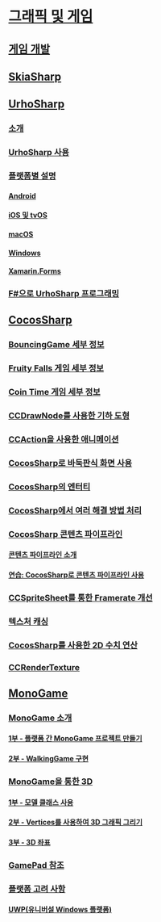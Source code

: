 # [그래픽 및 게임](index.yml)
## [게임 개발](game-development/index.md)

## [SkiaSharp](~/xamarin-forms/user-interface/graphics/skiasharp/index.md)

## [UrhoSharp](urhosharp/index.md)
### [소개](urhosharp/introduction.md)
### [UrhoSharp 사용](urhosharp/using.md)
### [플랫폼별 설명](urhosharp/platform/index.md)
#### [Android](urhosharp/platform/android.md)
#### [iOS 및 tvOS](urhosharp/platform/ios.md)
#### [macOS](urhosharp/platform/mac.md)
#### [Windows](urhosharp/platform/windows.md)
#### [Xamarin.Forms](urhosharp/platform/xamarin-forms.md)
### [F#으로 UrhoSharp 프로그래밍](urhosharp/fsharp.md)
## [CocosSharp](cocossharp/index.md)
### [BouncingGame 세부 정보](cocossharp/bouncing-game.md)
### [Fruity Falls 게임 세부 정보](cocossharp/fruity-falls.md)
### [Coin Time 게임 세부 정보](cocossharp/cointime.md)
### [CCDrawNode를 사용한 기하 도형](cocossharp/ccdrawnode.md)
### [CCAction을 사용한 애니메이션](cocossharp/ccaction.md)
### [CocosSharp로 바둑판식 화면 사용](cocossharp/tiled.md)
### [CocosSharp의 엔터티](cocossharp/entities.md)
### [CocosSharp에서 여러 해결 방법 처리](cocossharp/resolutions.md)
### [CocosSharp 콘텐츠 파이프라인](cocossharp/content-pipeline/index.md)
#### [콘텐츠 파이프라인 소개](cocossharp/content-pipeline/introduction.md)
#### [연습: CocosSharp로 콘텐츠 파이프라인 사용](cocossharp/content-pipeline/walkthrough.md)
### [CCSpriteSheet를 통한 Framerate 개선](cocossharp/ccspritesheet.md)
### [텍스처 캐싱](cocossharp/texture-cache.md)
### [CocosSharp를 사용한 2D 수치 연산](cocossharp/math.md)
### [CCRenderTexture](cocossharp/ccrendertexture.md)
## [MonoGame](monogame/index.md)
### [MonoGame 소개](monogame/introduction/index.md)
#### [1부 - 플랫폼 간 MonoGame 프로젝트 만들기](monogame/introduction/part1.md)
#### [2부 - WalkingGame 구현](monogame/introduction/part2.md)
### [MonoGame을 통한 3D](monogame/3d/index.md)
#### [1부 - 모델 클래스 사용](monogame/3d/part1.md)
#### [2부 - Vertices를 사용하여 3D 그래픽 그리기](monogame/3d/part2.md)
#### [3부 - 3D 좌표](monogame/3d/part3.md)
### [GamePad 참조](monogame/input.md)
### [플랫폼 고려 사항](monogame/platforms/index.md)
#### [UWP(유니버설 Windows 플랫폼)](monogame/platforms/uwp.md)

